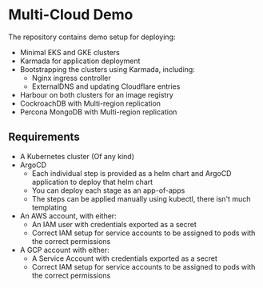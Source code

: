 # Multi-Cloud Demo

The repository contains demo setup for deploying:

- Minimal EKS and GKE clusters
- Karmada for application deployment
- Bootstrapping the clusters using Karmada, including:
  - Nginx ingress controller
  - ExternalDNS and updating Cloudflare entries
- Harbour on both clusters for an image registry
- CockroachDB with Multi-region replication
- Percona MongoDB with Multi-region replication

## Requirements

- A Kubernetes cluster (Of any kind)
- ArgoCD
  - Each individual step is provided as a helm chart and ArgoCD application to deploy that helm chart
  - You can deploy each stage as an app-of-apps
  - The steps can be applied manually using kubectl, there isn't much templating
- An AWS account, with either:
  - An IAM user with credentials exported as a secret
  - Correct IAM setup for service accounts to be assigned to pods with the correct permissions
- A GCP account with either:
  - A Service Account with credentials exported as a secret
  - Correct IAM setup for service accounts to be assigned to pods with the correct permissions
